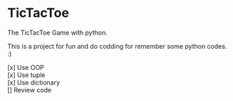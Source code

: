 # TicTacToe
The TicTacToe Game with python.

This is a project for fun and do codding for remember some python codes. :)

[x] Use OOP  
[x] Use tuple  
[x] Use dictionary  
[] Review code  

